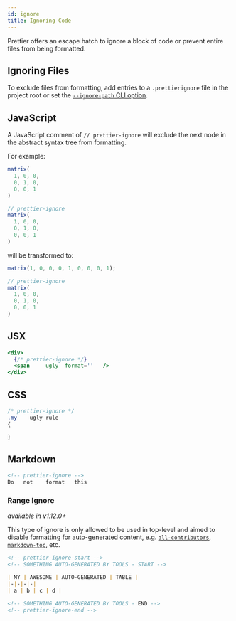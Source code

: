 ```yaml
---
id: ignore
title: Ignoring Code
---
```


Prettier offers an escape hatch to ignore a block of code or prevent entire files from being formatted.

## Ignoring Files

To exclude files from formatting, add entries to a `.prettierignore` file in the project root or set the [`--ignore-path` CLI option](cli.md#ignore-path).

## JavaScript

A JavaScript comment of `// prettier-ignore` will exclude the next node in the abstract syntax tree from formatting.

For example:

<!-- prettier-ignore -->
```js
matrix(
  1, 0, 0,
  0, 1, 0,
  0, 0, 1
)

// prettier-ignore
matrix(
  1, 0, 0,
  0, 1, 0,
  0, 0, 1
)
```

will be transformed to:

```js
matrix(1, 0, 0, 0, 1, 0, 0, 0, 1);

// prettier-ignore
matrix(
  1, 0, 0,
  0, 1, 0,
  0, 0, 1
)
```

## JSX

```jsx
<div>
  {/* prettier-ignore */}
  <span     ugly  format=''   />
</div>
```

## CSS

```css
/* prettier-ignore */
.my    ugly rule
{

}
```

## Markdown

```markdown
<!-- prettier-ignore -->
Do   not    format   this
```

### Range Ignore

_available in v1.12.0+_

This type of ignore is only allowed to be used in top-level and aimed to disable formatting for auto-generated content, e.g. [`all-contributors`](https://github.com/kentcdodds/all-contributors), [`markdown-toc`](https://github.com/jonschlinkert/markdown-toc), etc.

<!-- TODO: remove this ignore when upgraded to v1.12 -->

<!-- prettier-ignore -->
```markdown
<!-- prettier-ignore-start -->
<!-- SOMETHING AUTO-GENERATED BY TOOLS - START -->

| MY | AWESOME | AUTO-GENERATED | TABLE |
|-|-|-|-|
| a | b | c | d |

<!-- SOMETHING AUTO-GENERATED BY TOOLS - END -->
<!-- prettier-ignore-end -->
```
